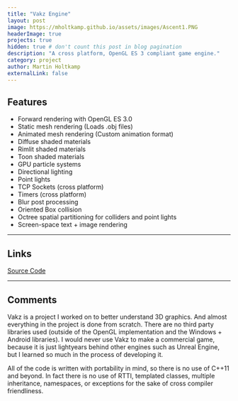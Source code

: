 ```yaml
---
title: "Vakz Engine"
layout: post
image: https://mholtkamp.github.io/assets/images/Ascent1.PNG
headerImage: true
projects: true
hidden: true # don't count this post in blog pagination
description: "A cross platform, OpenGL ES 3 compliant game engine."
category: project
author: Martin Holtkamp
externalLink: false
---
```


## Features

* Forward rendering with OpenGL ES 3.0  
* Static mesh rendering (Loads .obj files)
* Animated mesh rendering (Custom animation format)
* Diffuse shaded materials
* Rimlit shaded materials
* Toon shaded materials 
* GPU particle systems
* Directional lighting
* Point lights
* TCP Sockets (cross platform)
* Timers (cross platform) 
* Blur post processing
* Oriented Box collision
* Octree spatial partitioning for colliders and point lights 
* Screen-space text + image rendering

---

## Links

[Source Code](https://github.com/mholtkamp/vakz/tree/master/project/Windows/Engine)

---

## Comments

Vakz is a project I worked on to better understand 3D graphics. And almost everything in the project is done from scratch. There are no third party libraries used (outside of the OpenGL implementation and the Windows + Android libraries).
I would never use Vakz to make a commercial game, because it is just lightyears behind other engines such as Unreal Engine, but I learned so much in the process of developing it.

All of the code is written with portability in mind, so there is no use of C++11 and beyond. In fact there is no use of RTTI, templated classes, multiple inheritance, namespaces, or exceptions for the sake of cross compiler friendliness.
